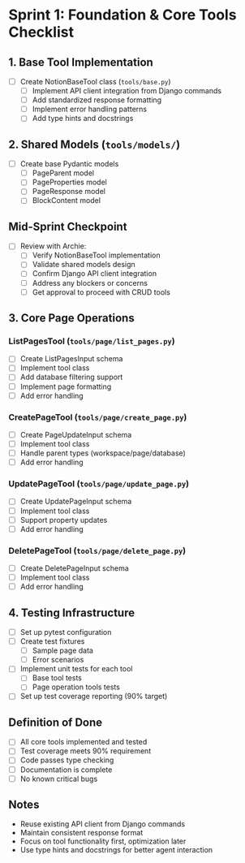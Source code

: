 # Sprint 1: Foundation & Core Tools Checklist

## 1. Base Tool Implementation
- [ ] Create NotionBaseTool class (`tools/base.py`)
  - [ ] Implement API client integration from Django commands
  - [ ] Add standardized response formatting
  - [ ] Implement error handling patterns
  - [ ] Add type hints and docstrings

## 2. Shared Models (`tools/models/`)
- [ ] Create base Pydantic models
  - [ ] PageParent model
  - [ ] PageProperties model
  - [ ] PageResponse model
  - [ ] BlockContent model

## Mid-Sprint Checkpoint
- [ ] Review with Archie:
  - [ ] Verify NotionBaseTool implementation
  - [ ] Validate shared models design
  - [ ] Confirm Django API client integration
  - [ ] Address any blockers or concerns
  - [ ] Get approval to proceed with CRUD tools

## 3. Core Page Operations
### ListPagesTool (`tools/page/list_pages.py`)
- [ ] Create ListPagesInput schema
- [ ] Implement tool class
- [ ] Add database filtering support
- [ ] Implement page formatting
- [ ] Add error handling

### CreatePageTool (`tools/page/create_page.py`)
- [ ] Create PageUpdateInput schema
- [ ] Implement tool class
- [ ] Handle parent types (workspace/page/database)
- [ ] Add error handling

### UpdatePageTool (`tools/page/update_page.py`)
- [ ] Create UpdatePageInput schema
- [ ] Implement tool class
- [ ] Support property updates
- [ ] Add error handling

### DeletePageTool (`tools/page/delete_page.py`)
- [ ] Create DeletePageInput schema
- [ ] Implement tool class
- [ ] Add error handling

## 4. Testing Infrastructure
- [ ] Set up pytest configuration
- [ ] Create test fixtures
  - [ ] Sample page data
  - [ ] Error scenarios
- [ ] Implement unit tests for each tool
  - [ ] Base tool tests
  - [ ] Page operation tools tests
- [ ] Set up test coverage reporting (90% target)

## Definition of Done
- [ ] All core tools implemented and tested
- [ ] Test coverage meets 90% requirement
- [ ] Code passes type checking
- [ ] Documentation is complete
- [ ] No known critical bugs

## Notes
- Reuse existing API client from Django commands
- Maintain consistent response format
- Focus on tool functionality first, optimization later
- Use type hints and docstrings for better agent interaction 